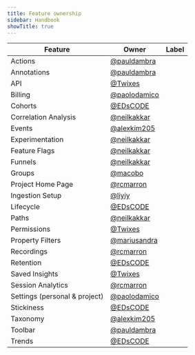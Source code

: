 ```yaml
---
title: Feature ownership
sidebar: Handbook
showTitle: true
---
```


| Feature |  Owner  |  Label  |
|---|---|---|
| Actions | [@pauldambra][@pauldambra]  |  |
| Annotations | [@pauldambra][@pauldambra]  |   |
| API | [@Twixes][@Twixes]  |   |
| Billing | [@paolodamico][@paolodamico]  |   |
| Cohorts | [@EDsCODE][@EDsCODE]  |   |
| Correlation Analysis | [@neilkakkar][@neilkakkar]  |   |
| Events | [@alexkim205][@alexkim205]  |   |
| Experimentation | [@neilkakkar][@neilkakkar] |   |
| Feature Flags | [@neilkakkar][@neilkakkar]  |   |
| Funnels | [@neilkakkar][@neilkakkar]  |   |
| Groups | [@macobo][@macobo]  |   |
| Project Home Page | [@rcmarron][@rcmarron]  |   |
| Ingestion Setup | [@liyiy][@liyiy]  |   |
| Lifecycle | [@EDsCODE][@EDsCODE]  |   |
| Paths | [@neilkakkar][@neilkakkar]  |   |
| Permissions | [@Twixes][@Twixes]  |   |
| Property Filters | [@mariusandra][@mariusandra]  |   |
| Recordings | [@rcmarron][@rcmarron]  |   |
| Retention | [@EDsCODE][@EDsCODE]  |   |
| Saved Insights | [@Twixes][@Twixes]  |   |
| Session Analytics | [@rcmarron][@rcmarron]  |   |
| Settings (personal & project) | [@paolodamico][@paolodamico]  |   |
| Stickiness | [@EDsCODE][@EDsCODE]  |   |
| Taxonomy | [@alexkim205][@alexkim205]  |   |
| Toolbar | [@pauldambra][@pauldambra]  |   |
| Trends | [@EDsCODE][@EDsCODE]  |   |


[@alexkim205]: https://github.com/alexkim205
[@EDsCODE]: https://github.com/EDsCODE
[@liyiy]: https://github.com/liyiy
[@macobo]: https://github.com/macobo
[@mariusandra]: https://github.com/mariusandra
[@neilkakkar]: https://github.com/neilkakkar
[@paolodamico]: https://github.com/paolodamico
[@pauldambra]: https://github.com/pauldambra
[@rcmarron]: https://github.com/rcmarron
[@Twixes]: https://github.com/Twixes